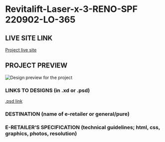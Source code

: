 # Revitalift-Laser-x-3-RENO-SPF 220902-LO-365

<!-- please enter project number recived from PM -->

## LIVE SITE LINK

<!-- please enter link to site preview here -->

[Project live site](https://github.com/eStoreLabs/RC---220902-LO-365-Revitalift-Laser-x-3-RENO-SPF-ROSSMANN/Portals/0/rich-content/loreal/ean.html)

## PROJECT PREVIEW

![Design preview for the project]()

### LINKS TO DESIGNS (in .xd or .psd)

[.psd link](https://drive.google.com/drive/folders/1HYn9ApnPczxaYquiDl5LUDq1BTRfDfa7)

<!-- please enter link to preview designs -->

### DESTINATION (name of e-retailer or general/pure)

<!-- please enter e-retailers name -->

### E-RETAILER’S SPECIFICATION (technical guidelines; html, css, graphics, photos, resolution)

<!-- please enter any additional comments important for the project -->
